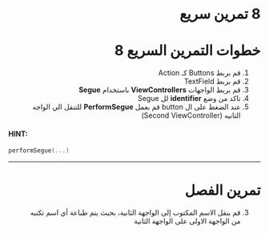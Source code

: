 <div dir="rtl">

#  8 تمرين سريع


# خطوات التمرين السريع 8
1. قم بربط Buttons كـ Action 
2. قم بربط TextField 
3. قم بربط الواجهات **ViewControllers** باستخدام **Segue**
4. تاكد من وضع **identifier**  لل Segue
5. عند الضغط على ال button قم بعمل **PerformSegue** للتنقل الي الواجه الثانيه (Second ViewController)

<div dir="ltr">


#### **HINT**:
```Swift
performSegue(...)
```

</div>

---
# تمرين الفصل
3. قم بنقل الاسم المكتوب إلى الواجهة الثانية، بحيث يتم طباعة أي اسم تكتبه من الواجهة الاولى على الواجهة الثانية 
</div>

